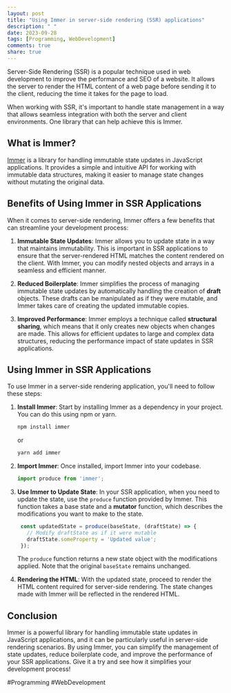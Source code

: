 ```yaml
---
layout: post
title: "Using Immer in server-side rendering (SSR) applications"
description: " "
date: 2023-09-28
tags: [Programming, WebDevelopment]
comments: true
share: true
---
```


Server-Side Rendering (SSR) is a popular technique used in web development to improve the performance and SEO of a website. It allows the server to render the HTML content of a web page before sending it to the client, reducing the time it takes for the page to load.

When working with SSR, it's important to handle state management in a way that allows seamless integration with both the server and client environments. One library that can help achieve this is Immer.

## What is Immer?

[Immer](https://immerjs.github.io/immer/) is a library for handling immutable state updates in JavaScript applications. It provides a simple and intuitive API for working with immutable data structures, making it easier to manage state changes without mutating the original data.

## Benefits of Using Immer in SSR Applications

When it comes to server-side rendering, Immer offers a few benefits that can streamline your development process:

1. **Immutable State Updates**: Immer allows you to update state in a way that maintains immutability. This is important in SSR applications to ensure that the server-rendered HTML matches the content rendered on the client. With Immer, you can modify nested objects and arrays in a seamless and efficient manner.

2. **Reduced Boilerplate**: Immer simplifies the process of managing immutable state updates by automatically handling the creation of **draft** objects. These drafts can be manipulated as if they were mutable, and Immer takes care of creating the updated immutable copies.

3. **Improved Performance**: Immer employs a technique called **structural sharing**, which means that it only creates new objects when changes are made. This allows for efficient updates to large and complex data structures, reducing the performance impact of state updates in SSR applications.

## Using Immer in SSR Applications

To use Immer in a server-side rendering application, you'll need to follow these steps:

1. **Install Immer**: Start by installing Immer as a dependency in your project. You can do this using npm or yarn.

   ```bash
   npm install immer
   ```

   or

   ```bash
   yarn add immer
   ```

2. **Import Immer**: Once installed, import Immer into your codebase.

   ```javascript
   import produce from 'immer';
   ```

3. **Use Immer to Update State**: In your SSR application, when you need to update the state, use the `produce` function provided by Immer. This function takes a base state and a **mutator** function, which describes the modifications you want to make to the state.

   ```javascript
    const updatedState = produce(baseState, (draftState) => {
      // Modify draftState as if it were mutable
      draftState.someProperty = 'Updated value';
    });
   ```

   The `produce` function returns a new state object with the modifications applied. Note that the original `baseState` remains unchanged.

4. **Rendering the HTML**: With the updated state, proceed to render the HTML content required for server-side rendering. The state changes made with Immer will be reflected in the rendered HTML.

## Conclusion

Immer is a powerful library for handling immutable state updates in JavaScript applications, and it can be particularly useful in server-side rendering scenarios. By using Immer, you can simplify the management of state updates, reduce boilerplate code, and improve the performance of your SSR applications. Give it a try and see how it simplifies your development process!

#Programming #WebDevelopment